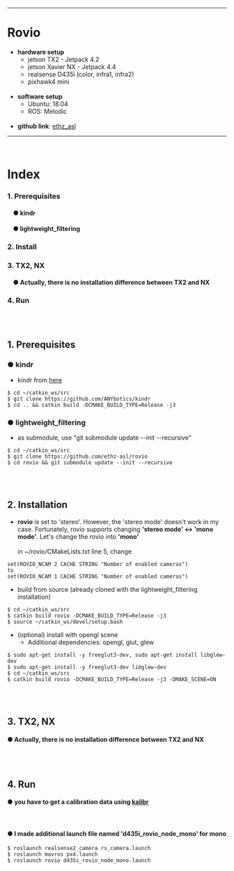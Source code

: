 ***
# Rovio
+ **hardware setup**
    + jetson TX2 - Jetpack 4.2
    + jetson Xavier NX - Jetpack 4.4
    + realsense D435i (color, infra1, infra2)
    + pixhawk4 mini
    <br>
+ **software setup**
    + Ubuntu: 18.04 
    + ROS: Melodic 
    <br>
+ **github link**: [ethz_asl](https://github.com/ethz-asl/rovio)
***
<br>

# Index
### 1. Prerequisites
####    &nbsp;&nbsp;&nbsp;&nbsp;● kindr
####    &nbsp;&nbsp;&nbsp;&nbsp;● lightweight_filtering
### 2. Install
### 3. TX2, NX
####    &nbsp;&nbsp;&nbsp;&nbsp;● Actually, there is no installation difference between TX2 and NX
### 4. Run
<br><br>

## 1. Prerequisites
### ● kindr
+ kindr from [here](https://github.com/ethz-asl/kindr)
```
$ cd ~/catkin_ws/src
$ git clone https://github.com/ANYbotics/kindr
$ cd .. && catkin build -DCMAKE_BUILD_TYPE=Release -j3
```

### ● lightweight_filtering
+ as submodule, use "git submodule update --init --recursive"
```
$ cd ~/catkin_ws/src
$ git clone https://github.com/ethz-asl/rovio
$ cd rovio && git submodule update --init --recursive
```
<br><br>

## 2. Installation

+ **rovio** is set to 'stereo'. However, the 'stereo mode' doesn't work in my case. Fortunately, rovio supports changing **'stereo mode' <-> 'mono mode'**. Let's change the rovio into **'mono'**
<br><br>in ~/rovio/CMakeLists.txt line 5, change
```
set(ROVIO_NCAM 2 CACHE STRING "Number of enabled cameras")
to
set(ROVIO_NCAM 1 CACHE STRING "Number of enabled cameras")
```

+ build from source (already cloned with the lightweight_filtering installation)
```
$ cd ~/catkin_ws/src
$ catkin build rovio -DCMAKE_BUILD_TYPE=Release -j3
$ source ~/catkin_ws/devel/setup.bash
```

+ (optional) install with opengl scene
    + Additional dependencies: opengl, glut, glew
```
$ sudo apt-get install -y freeglut3-dev, sudo apt-get install libglew-dev
$ sudo apt-get install -y freeglut3-dev libglew-dev
$ cd ~/catkin_ws/src
$ catkin build rovio -DCMAKE_BUILD_TYPE=Release -j3 -DMAKE_SCENE=ON
```
<br><br>

## 3. TX2, NX
#### ● Actually, there is no installation difference between TX2 and NX
<br><br>

## 4. Run
#### ● you have to get a calibration data using [kalibr](https://github.com/zinuok/kalibr)
<br>

#### ● I made additional launch file named 'd435i_rovio_node_mono' for mono
```
$ roslaunch realsense2_camera rs_camera.launch
$ roslaunch mavros px4.launch
$ roslaunch rovio d435i_rovio_node_mono.launch
```

